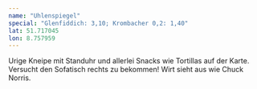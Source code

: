 ```yaml
---
name: "Uhlenspiegel"
special: "Glenfiddich: 3,10; Krombacher 0,2: 1,40"
lat: 51.717045
lon: 8.757959
---
```

Urige Kneipe mit Standuhr und allerlei Snacks wie Tortillas auf der Karte. Versucht den Sofatisch rechts zu bekommen! Wirt sieht aus wie Chuck Norris.
